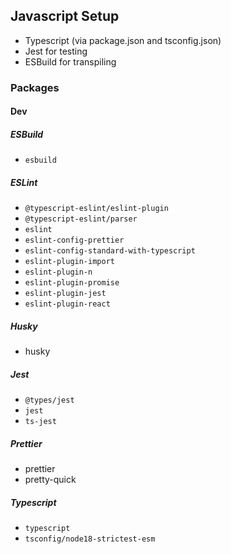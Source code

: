 ## Javascript Setup

- Typescript (via package.json and tsconfig.json)
- Jest for testing
- ESBuild for transpiling

### Packages

#### Dev

##### ESBuild

- `esbuild`

##### ESLint

- `@typescript-eslint/eslint-plugin`
- `@typescript-eslint/parser`
- `eslint`
- `eslint-config-prettier`
- `eslint-config-standard-with-typescript`
- `eslint-plugin-import`
- `eslint-plugin-n`
- `eslint-plugin-promise`
- `eslint-plugin-jest`
- `eslint-plugin-react`

##### Husky

- husky

##### Jest

- `@types/jest`
- `jest`
- `ts-jest`

##### Prettier

- prettier
- pretty-quick

##### Typescript

- `typescript`
- `tsconfig/node18-strictest-esm`
